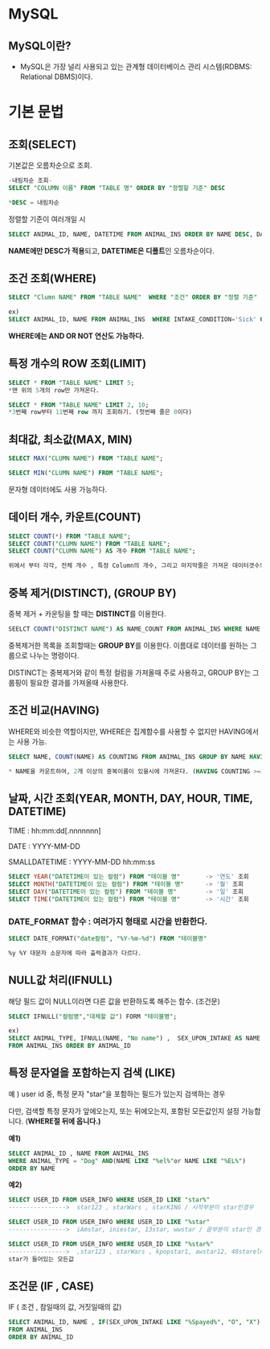 # MySQL
## MySQL이란?    
- MySQL은 가장 널리 사용되고 있는 관계형 데이터베이스 관리 시스템(RDBMS: Relational DBMS)이다.    

# 기본 문법
## 조회(SELECT)

기본값은 오름차순으로 조회.

```sql
-내림차순 조회-
SELECT "COLUMN 이름" FROM "TABLE 명" ORDER BY "정렬할 기준" DESC

*DESC = 내림차순  
```

정렬할 기준이 여러개일 시

```sql
SELECT ANIMAL_ID, NAME, DATETIME FROM ANIMAL_INS ORDER BY NAME DESC, DATETIME
```

**NAME에만 DESC가 적용**되고, **DATETIME은 디폴트**인 오름차순이다.

## 조건 조회(WHERE)

```sql
SELECT "Clumn NAME" FROM "TABLE NAME"  WHERE "조건" ORDER BY "정렬 기준" ;

ex)
SELECT ANIMAL_ID, NAME FROM ANIMAL_INS  WHERE INTAKE_CONDITION='Sick' ORDER BY ANIMAL_ID ;
```

**WHERE에는 AND OR NOT 연산도 가능하다.**

## 특정 개수의 ROW 조회(LIMIT)

```sql
SELECT * FROM "TABLE NAME" LIMIT 5;
*맨 위의 5개의 row만 가져온다.

SELECT * FROM "TABLE NAME" LIMIT 2, 10;
*3번째 row부터 11번째 row 까지 조회하기. (첫번째 줄은 0이다)
```

## 최대값, 최소값(MAX, MIN)

```sql
SELECT MAX("CLUMN NAME") FROM "TABLE NAME";

SELECT MIN("CLUMN NAME") FROM "TABLE NAME";
```

문자형 데이터에도 사용 가능하다.

## 데이터 개수, 카운트(COUNT)

```sql
SELECT COUNT(*) FROM "TABLE NAME";
SELECT COUNT("CLUMN NAME") FROM "TABLE NAME";
SELECT COUNT("CLUMN NAME") AS 개수 FROM "TABLE NAME";

위에서 부터 각각, 전체 개수 , 특정 Column의 개수, 그리고 마지막줄은 가져온 데이터갯수의 Column을 명시
```

## 중복 제거(DISTINCT), (GROUP BY)

중복 제거 + 카운팅을 할 때는 **DISTINCT**를 이용한다.

```sql
SEELCT COUNT("DISTINCT NAME") AS NAME_COUNT FROM ANIMAL_INS WHERE NAME IS NOT NULL
```

중복제거한 목록을 조회할때는 **GROUP BY**를 이용한다. 이름대로 데이터를 원하는 그룹으로 나누는 명령이다.

DISTINCT는 중복제거와 같이 특정 컬럼을 가져올때 주로 사용하고, GROUP BY는 그룹핑이 필요한 결과를 가져올때 사용한다.

## 조건 비교(HAVING)

WHERE와 비슷한 역할이지만, WHERE은 집계함수를 사용할 수 없지만 HAVING에서는 사용 가능.

```sql
SELECT NAME, COUNT(NAME) AS COUNTING FROM ANIMAL_INS GROUP BY NAME HAVING COUNTING >= 2;

* NAME을 카운트하여, 2개 이상의 중복이름이 있을시에 가져온다. (HAVING COUNTING >=2)
```

## 날짜, 시간 조회(YEAR, MONTH, DAY, HOUR, TIME, DATETIME)

TIME : hh:mm:dd[.nnnnnnn]

DATE : YYYY-MM-DD

SMALLDATETIME : YYYY-MM-DD hh:mm:ss 

```sql
SELECT YEAR("DATETIME이 있는 컬럼") FROM "테이블 명"       -> '연도' 조회
SELECT MONTH("DATETIME이 있는 컬럼") FROM "테이블 명"      -> '월' 조회
SELECT DAY("DATETIME이 있는 컬럼") FROM "테이블 명"        -> '일' 조회
SELECT TIME("DATETIME이 있는 컬럼") FROM "테이블 명"       -> '시간' 조회
```

### DATE_FORMAT 함수 : 여러가지 형태로 시간을 반환한다.

```sql
SELECT DATE_FORMAT("date컬럼", "%Y-%m-%d") FROM "테이블명"

%y %Y 대문자 소문자에 따라 출력결과가 다르다.
```

## NULL값 처리(IFNULL)

해당 필드 값이 NULL이라면 다른 값을 반환하도록 해주는 함수. (조건문)

```sql
SELECT IFNULL("컬럼명","대체할 값") FORM "테이블명";

ex)
SELECT ANIMAL_TYPE, IFNULL(NAME, "No name") ,  SEX_UPON_INTAKE AS NAME
FROM ANIMAL_INS ORDER BY ANIMAL_ID
```

## 특정 문자열을 포함하는지 검색 (LIKE)

예 ) user id 중, 특정 문자 "star"을 포함하는 필드가 있는지 검색하는 경우

다만, 검색할 특정 문자가 앞에오는지, 또는 뒤에오는지, 포함된 모든값인지 설정 가능합니다. (**WHERE절 뒤에 옵니다.)**

**예1)**

```sql
SELECT ANIMAL_ID , NAME FROM ANIMAL_INS
WHERE ANIMAL_TYPE = "Dog" AND(NAME LIKE "%el%"or NAME LIKE "%EL%")
ORDER BY NAME
```

**예2)**

```sql
SELECT USER_ID FROM USER_INFO WHERE USER_ID LIKE "star%"
---------------->  star123 , starWars , starKING / 시작부분이 star인경우

SELECT USER_ID FROM USER_INFO WHERE USER_ID LIKE "%star"
---------------->  iAmstar, iniestar, 13star, wwstar / 끝부분이 star인 경우

SELECT USER_ID FROM USER_INFO WHERE USER_ID LIKE "%star%"
---------------->  ,star123 , starWars , kpopstar1, awstar12, 48stareln   /
star가 들어있는 모든값
```

## **조건문 (IF , CASE)**

IF ( 조건 , 참일때의 값, 거짓일때의 값)

```sql
SELECT ANIMAL_ID, NAME , IF(SEX_UPON_INTAKE LIKE "%Spayed%", "O", "X") AS 중성화
FROM ANIMAL_INS
ORDER BY ANIMAL_ID
```